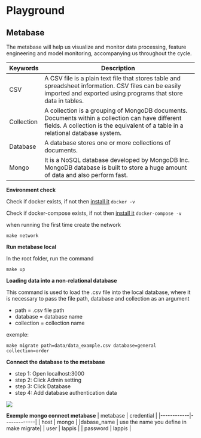 # Playground



## Metabase

The metabase will help us visualize and monitor data processing, feature engineering and model monitoring, accompanying us throughout the cycle.

| Keywords  | Description |
|-----------|-------------|
|   CSV     | A CSV file is a plain text file that stores table and spreadsheet information. CSV files can be easily imported and exported using programs that store data in tables.|
| Collection| A collection is a grouping of MongoDB documents. Documents within a collection can have different fields. A collection is the equivalent of a table in a relational database system.|
|  Database | A database stores one or more collections of documents.|
| Mongo| It is a NoSQL database developed by MongoDB Inc. MongoDB database is built to store a huge amount of data and also perform fast.|

**Environment check**

Check if docker exists, if not then [install it](https://docs.docker.com/engine/install/ubuntu/) 
```docker -v ```

Check if docker-compose exists, if not then [install it](https://docs.docker.com/compose/install/) 
```docker-compose -v ```

when running the first time create the network 

```make network```

**Run metabase local**

In the root folder, run the command

```make up```

**Loading data into a non-relational database**

This command is used to load the .csv file into the local database, where it is necessary to pass the file path, database and collection as an argument

- path = .csv file path
- database = database name
- collection = collection name

exemple:


```make migrate path=data/data_example.csv database=general  collection=order```



**Connect the database to the metabase**

- step 1: Open localhost:3000
- step 2: Click Admin setting
- step 3: Click Database
- step 4: Add database authentication data

![](https://raw.githubusercontent.com/francisco1code/Files/main/a.gif)

**Exemple mongo connect metabase**
|  metabase  | credential  |
|------------|-------------|
|    host    |  mongo  |
|dabase_name | use the name you define in make migrate|
|    user    |   lappis    |
|  password  |   lappis    |
